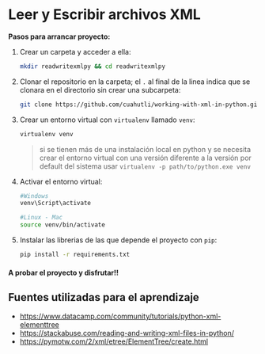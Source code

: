 # Leer y Escribir archivos XML

**Pasos para arrancar proyecto:**

1. Crear un carpeta y acceder a ella:
    ```sh
    mkdir readwritexmlpy && cd readwritexmlpy
    ```
2. Clonar el repositorio en la carpeta; el `.` al final de la linea indica que se clonara en el directorio sin crear una subcarpeta:
    ```sh
    git clone https://github.com/cuahutli/working-with-xml-in-python.git .
    ```
3. Crear un entorno virtual con `virtualenv` llamado `venv`:
    ```sh
    virtualenv venv
    ```
    > si se tienen más de una instalación local en python y se necesita crear el entorno virtual con una versión diferente a la versión por default del sistema usar `virtualenv -p path/to/python.exe venv`
4. Activar el entorno virtual:
    ```sh
    #Windows
    venv\Script\activate
    
    #Linux - Mac
    source venv/bin/activate
    ```
5. Instalar las librerias de las que depende el proyecto con `pip`:
    ```sh
    pip install -r requirements.txt
    ```

#### **A probar el proyecto y disfrutar!!**

## Fuentes utilizadas para el aprendizaje

* https://www.datacamp.com/community/tutorials/python-xml-elementtree
* https://stackabuse.com/reading-and-writing-xml-files-in-python/
* https://pymotw.com/2/xml/etree/ElementTree/create.html

